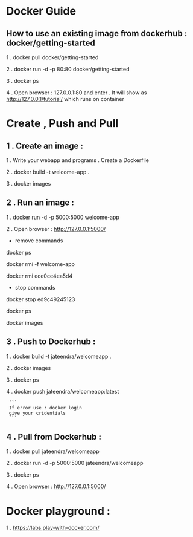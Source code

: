# Docker Guide

## How to use an existing image from dockerhub : docker/getting-started

1 . docker pull docker/getting-started

2 . docker run -d -p 80:80 docker/getting-started

3 . docker ps

4 . Open browser : 127.0.0.1:80 and enter . It will show as http://127.0.0.1/tutorial/ which runs on container


# Create , Push and Pull


## 1 . Create an image :

1 . Write your webapp and programs . Create a Dockerfile

2 . docker build -t welcome-app .

3 . docker images


## 2 . Run an image :

1 . docker run -d -p 5000:5000 welcome-app

2 . Open browser : http://127.0.0.1:5000/

* remove commands

docker ps

docker rmi -f welcome-app

docker rmi ece0ce4ea5d4

* stop commands

docker stop ed9c49245123

docker ps

docker images


## 3 . Push to Dockerhub :

1 . docker build -t jateendra/welcomeapp .

2 . docker images

3 . docker ps

4 . docker push jateendra/welcomeapp:latest

     ```
     If error use : docker login
     give your cridentials
     ```
     
## 4 . Pull from Dockerhub :    

1 . docker pull jateendra/welcomeapp

2 . docker run -d -p 5000:5000 jateendra/welcomeapp

3 . docker ps

4 . Open browser : http://127.0.0.1:5000/

# Docker playground :

1 . https://labs.play-with-docker.com/

